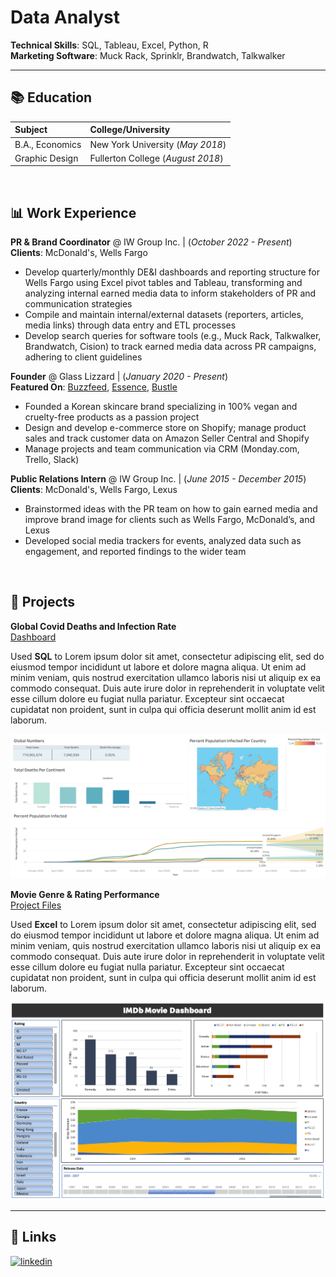 # Data Analyst

**Technical Skills**: SQL, Tableau, Excel, Python, R <br/>
**Marketing Software**: Muck Rack, Sprinklr, Brandwatch, Talkwalker  


---


## 📚 Education
| Subject         | College/University                |
| :-------------- | :-------------------------------- |
| B.A., Economics | New York University (_May 2018_)  |
| Graphic Design  | Fullerton College (_August 2018_) |

<br/>

## 📊 Work Experience
**PR & Brand Coordinator** @ IW Group Inc. | (_October 2022 - Present_)<br/>
**Clients**: McDonald's, Wells Fargo
- Develop quarterly/monthly DE&I dashboards and reporting structure for Wells Fargo using Excel pivot tables and Tableau, transforming and analyzing internal earned media data to inform stakeholders of PR and communication strategies
- Compile and maintain internal/external datasets (reporters, articles, media links) through data entry and ETL processes
- Develop search queries for software tools (e.g., Muck Rack, Talkwalker, Brandwatch, Cision) to track earned media data across PR campaigns, adhering to client guidelines

**Founder** @ Glass Lizzard | (_January 2020 - Present_)<br/>
**Featured On**: [Buzzfeed](https://www.buzzfeed.com/racheldunkel/things-to-try-in-august), [Essence](https://www.essence.com/beauty/experts-say-dont-forget-to-exfoliating-your-skin/#1088475), [Bustle](https://www.bustle.com/style/glass-lizzard-bouncy-balm-review)
- Founded a Korean skincare brand specializing in 100% vegan and cruelty-free products as a passion project
- Design and develop e-commerce store on Shopify; manage product sales and track customer data on Amazon Seller Central and Shopify
- Manage projects and team communication via CRM (Monday.com, Trello, Slack)

**Public Relations Intern** @ IW Group Inc. | (_June 2015 - December 2015_)<br/>
**Clients**: McDonald's, Wells Fargo, Lexus
- Brainstormed ideas with the PR team on how to gain earned media and improve brand image for clients such as Wells Fargo, McDonald’s, and Lexus
- Developed social media trackers for events, analyzed data such as engagement, and reported findings to the wider team

<br/>

## 📑 Projects 
**Global Covid Deaths and Infection Rate**<br/>
[Dashboard](https://public.tableau.com/app/profile/jason.choi7047/viz/CovidResearch_17129148303530/Dashboard1)

Used **SQL** to Lorem ipsum dolor sit amet, consectetur adipiscing elit, sed do eiusmod tempor incididunt ut labore et dolore magna aliqua. Ut enim ad minim veniam, quis nostrud exercitation ullamco laboris nisi ut aliquip ex ea commodo consequat. Duis aute irure dolor in reprehenderit in voluptate velit esse cillum dolore eu fugiat nulla pariatur. Excepteur sint occaecat cupidatat non proident, sunt in culpa qui officia deserunt mollit anim id est laborum.

![Covid Deaths and Infection Rate](/assets/covid_dashboard.png)

**Movie Genre & Rating Performance**<br/>
[Project Files](/IMDb-Database-Dashboard)

Used **Excel** to Lorem ipsum dolor sit amet, consectetur adipiscing elit, sed do eiusmod tempor incididunt ut labore et dolore magna aliqua. Ut enim ad minim veniam, quis nostrud exercitation ullamco laboris nisi ut aliquip ex ea commodo consequat. Duis aute irure dolor in reprehenderit in voluptate velit esse cillum dolore eu fugiat nulla pariatur. Excepteur sint occaecat cupidatat non proident, sunt in culpa qui officia deserunt mollit anim id est laborum.

![Dashboard](/assets/IMDB_dashboard.png)


---


## 🔗 Links
[![linkedin](https://img.shields.io/badge/linkedin-0A66C2?style=for-the-badge&logo=linkedin&logoColor=white)](https://www.linkedin.com/in/jasonchoi24)
